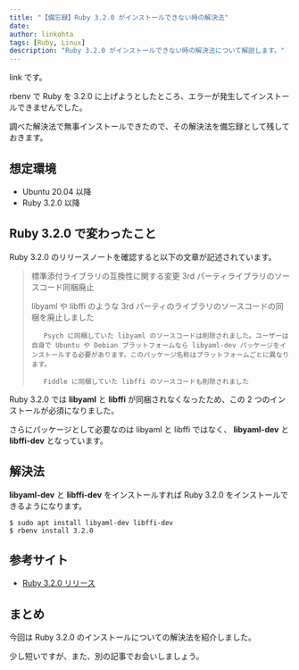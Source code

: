 ```yaml
---
title: "【備忘録】Ruby 3.2.0 がインストールできない時の解決法"
date: 
author: linkohta
tags: [Ruby, Linux]
description: "Ruby 3.2.0 がインストールできない時の解決法について解説します。"
---
```


link です。

rbenv で Ruby を 3.2.0 に上げようとしたところ、エラーが発生してインストールできませんでした。

調べた解決法で無事インストールできたので、その解決法を備忘録として残しておきます。

## 想定環境

- Ubuntu 20.04 以降
- Ruby 3.2.0 以降

## Ruby 3.2.0 で変わったこと

Ruby 3.2.0 のリリースノートを確認すると以下の文章が記述されています。

>標準添付ライブラリの互換性に関する変更
>3rd パーティライブラリのソースコード同梱廃止
>
>    libyaml や libffi のような 3rd パーティのライブラリのソースコードの同梱を廃止しました
>
>        Psych に同梱していた libyaml のソースコードは削除されました。ユーザーは自身で Ubuntu や Debian プラットフォームなら libyaml-dev パッケージをインストールする必要があります。このパッケージ名称はプラットフォームごとに異なります。
>
>        Fiddle に同梱していた libffi のソースコードも削除されました

Ruby 3.2.0 では **libyaml** と **libffi** が同梱されなくなったため、この 2 つのインストールが必須になりました。

さらにパッケージとして必要なのは libyaml と libffi ではなく、 **libyaml-dev** と **libffi-dev** となっています。

## 解決法

**libyaml-dev** と **libffi-dev** をインストールすれば Ruby 3.2.0 をインストールできるようになります。

```bash:title=インストールコマンド
$ sudo apt install libyaml-dev libffi-dev
$ rbenv install 3.2.0
```

## 参考サイト

- [Ruby 3.2.0 リリース](https://www.ruby-lang.org/ja/news/2022/12/25/ruby-3-2-0-released/)

## まとめ

今回は Ruby 3.2.0 のインストールについての解決法を紹介しました。

少し短いですが、また、別の記事でお会いしましょう。